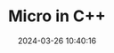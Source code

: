 ---
layout: post
title: Micro in C++
date: 2024-03-26 10:40:16
description: Overview of state machine strategy in approaching embedded software design.
image: "/assets/img/image2.png"
tags: formatting links
categories: blog
---